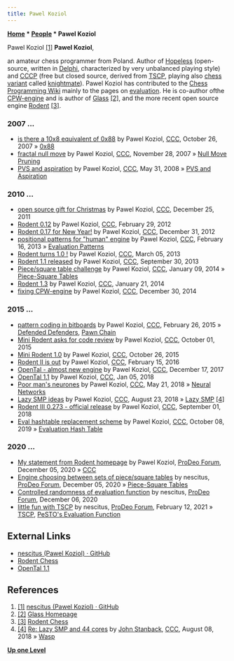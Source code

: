 ```yaml
---
title: Pawel Koziol
---
```

**[Home](Home "Home") \* [People](People "People") \* Pawel Koziol**



 [](https://github.com/nescitus) Pawel Koziol <a id="cite-note-1" href="#cite-ref-1">[1]</a> 
**Pawel Koziol**,  

an amateur chess programmer from Poland. Author of [Hopeless](Hopeless "Hopeless") (open-source, written in [Delphi](Delphi "Delphi"), characterized by very unbalanced playing style) and [CCCP](CCCP "CCCP") (free but closed source, derived from [TSCP](TSCP "TSCP"), playing also [chess variant](Games#ChessVariants "Games") called [knightmate](Knightmate_Chess "Knightmate Chess")). 
Pawel Koziol has contributed to the [Chess Programming Wiki](Home "Home") mainly to the pages on [evaluation](Evaluation "Evaluation"). He is co-author ofthe [CPW-engine](CPW-Engine "CPW-Engine") and is author of [Glass](Glass "Glass") <a id="cite-note-2" href="#cite-ref-2">[2]</a>, and the more recent open source engine [Rodent](Rodent "Rodent") <a id="cite-note-3" href="#cite-ref-3">[3]</a>. 



### 2007 ...


* [is there a 10x8 equivalent of 0x88](http://www.talkchess.com/forum/viewtopic.php?t=17361) by Pawel Koziol, [CCC](CCC "CCC"), October 26, 2007 » [0x88](0x88 "0x88")
* [fractal null move](http://www.talkchess.com/forum/viewtopic.php?t=18081) by Pawel Koziol, [CCC](CCC "CCC"), November 28, 2007 » [Null Move Pruning](Null_Move_Pruning "Null Move Pruning")
* [PVS and aspiration](http://www.talkchess.com/forum/viewtopic.php?t=21516) by Pawel Koziol, [CCC](CCC "CCC"), May 31, 2008 » [PVS and Aspiration](PVS_and_Aspiration "PVS and Aspiration")


### 2010 ...


* [open source gift for Christmas](http://www.talkchess.com/forum/viewtopic.php?t=41590) by Pawel Koziol, [CCC](CCC "CCC"), December 25, 2011
* [Rodent 0.12](http://www.talkchess.com/forum/viewtopic.php?t=42687) by Pawel Koziol, [CCC](CCC "CCC"), February 29, 2012
* [Rodent 0.17 for New Year!](http://www.talkchess.com/forum/viewtopic.php?t=46686) by Pawel Koziol, [CCC](CCC "CCC"), December 31, 2012
* [positional patterns for "human" engine](http://www.talkchess.com/forum/viewtopic.php?t=47250) by Pawel Koziol, [CCC](CCC "CCC"), February 16, 2013 » [Evaluation Patterns](Evaluation_Patterns "Evaluation Patterns")
* [Rodent turns 1.0 !](http://www.talkchess.com/forum/viewtopic.php?t=47417) by Pawel Koziol, [CCC](CCC "CCC"), March 05, 2013
* [Rodent 1.1 released](http://www.talkchess.com/forum/viewtopic.php?t=49517) by Pawel Koziol, [CCC](CCC "CCC"), September 30, 2013
* [Piece/square table challenge](http://www.talkchess.com/forum/viewtopic.php?t=50840) by Pawel Koziol, [CCC](CCC "CCC"), January 09, 2014 » [Piece-Square Tables](Piece-Square_Tables "Piece-Square Tables")
* [Rodent 1.3](http://www.talkchess.com/forum/viewtopic.php?t=50988) by Pawel Koziol, [CCC](CCC "CCC"), January 21, 2014
* [fixing CPW-engine](http://www.talkchess.com/forum/viewtopic.php?t=54802) by Pawel Koziol, [CCC](CCC "CCC"), December 30, 2014


### 2015 ...


* [pattern coding in bitboards](http://www.talkchess.com/forum/viewtopic.php?t=55477) by Pawel Koziol, [CCC](CCC "CCC"), February 26, 2015 » [Defended Defenders](Defended_Pawns_(Bitboards)#DefendedDefenders "Defended Pawns (Bitboards)"), [Pawn Chain](Pawn_Chain "Pawn Chain")
* [Mini Rodent asks for code review](http://www.talkchess.com/forum/viewtopic.php?t=57805) by Pawel Koziol, [CCC](CCC "CCC"), October 01, 2015
* [Mini Rodent 1.0](http://www.talkchess.com/forum/viewtopic.php?t=58052) by Pawel Koziol, [CCC](CCC "CCC"), October 26, 2015
* [Rodent II is out](http://www.talkchess.com/forum/viewtopic.php?t=59257) by Pawel Koziol, [CCC](CCC "CCC"), February 15, 2016
* [OpenTal - almost new engine](http://www.talkchess.com/forum/viewtopic.php?t=66042) by Pawel Koziol, [CCC](CCC "CCC"), December 17, 2017
* [OpenTal 1.1](http://www.talkchess.com/forum3/viewtopic.php?f=2&t=66248) by Pawel Koziol, [CCC](CCC "CCC"), Jan 05, 2018
* [Poor man's neurones](http://www.talkchess.com/forum3/viewtopic.php?f=7&t=67524) by Pawel Koziol, [CCC](CCC "CCC"), May 21, 2018 » [Neural Networks](Neural_Networks "Neural Networks")
* [Lazy SMP ideas](http://www.talkchess.com/forum3/viewtopic.php?f=7&t=68278&start=2) by Pawel Koziol, [CCC](CCC "CCC"), August 23, 2018 » [Lazy SMP](Lazy_SMP "Lazy SMP") <a id="cite-note-4" href="#cite-ref-4">[4]</a>
* [Rodent III 0.273 - official release](http://www.talkchess.com/forum3/viewtopic.php?f=2&t=68343) by Pawel Koziol, [CCC](CCC "CCC"), September 01, 2018
* [Eval hashtable replacement scheme](http://www.talkchess.com/forum3/viewtopic.php?f=7&t=72030) by Pawel Koziol, [CCC](CCC "CCC"), October 08, 2019 » [Evaluation Hash Table](Evaluation_Hash_Table "Evaluation Hash Table")


### 2020 ...


* [My statement from Rodent homepage](https://prodeo.actieforum.com/t118-my-statement-from-rodent-homepage) by Pawel Koziol, [ProDeo Forum](Computer_Chess_Forums "Computer Chess Forums"), December 05, 2020 » [CCC](CCC "CCC")
* [Engine choosing between sets of piece/square tables](https://prodeo.actieforum.com/t120-engine-choosing-between-sets-of-piece-square-tables) by nescitus, [ProDeo Forum](Computer_Chess_Forums "Computer Chess Forums"), December 05, 2020 » [Piece-Square Tables](Piece-Square_Tables "Piece-Square Tables")
* [Controlled randomness of evaluation function](https://prodeo.actieforum.com/t123-controlled-randomness-of-evaluation-function) by nescitus, [ProDeo Forum](Computer_Chess_Forums "Computer Chess Forums"), December 06, 2020
* [little fun with TSCP](https://prodeo.actieforum.com/t252-little-fun-with-tscp) by nescitus, [ProDeo Forum](Computer_Chess_Forums "Computer Chess Forums"), February 12, 2021 » [TSCP](TSCP "TSCP"), [PeSTO's Evaluation Function](PeSTO%27s_Evaluation_Function "PeSTO's Evaluation Function")


## External Links


* [nescitus (Pawel Koziol) · GitHub](https://github.com/nescitus)
* [Rodent Chess](http://www.pkoziol.cal24.pl/rodent/rodent.htm)
* [OpenTal 1.1](http://www.pkoziol.cal24.pl/opental/)


## References


1. <a id="cite-ref-1" href="#cite-note-1">[1]</a> [nescitus (Pawel Koziol) · GitHub](https://github.com/nescitus)
2. <a id="cite-ref-2" href="#cite-note-2">[2]</a> [Glass Homepage](http://www.pkoziol.cal24.pl/glass/)
3. <a id="cite-ref-3" href="#cite-note-3">[3]</a> [Rodent Chess](http://www.pkoziol.cal24.pl/rodent/rodent.htm)
4. <a id="cite-ref-4" href="#cite-note-4">[4]</a> [Re: Lazy SMP and 44 cores](http://www.talkchess.com/forum3/viewtopic.php?f=7&t=68154&start=7) by [John Stanback](John_Stanback "John Stanback"), [CCC](CCC "CCC"), August 08, 2018 » [Wasp](Wasp "Wasp")

**[Up one Level](People "People")**







 
